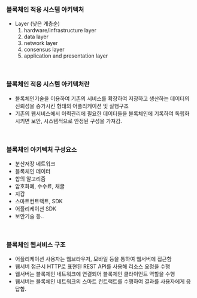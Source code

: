 ### 블록체인 적용 시스템 아키텍처

- Layer (낮은 계층순)
  1. hardware/infrastructure layer
  2. data layer
  3. network layer
  4. consensus layer
  5. application and presentation layer

<br>

### 블록체인 적용 시스템 아키텍처란

- 블록체인기술을 이용하여 기존의 서비스를 확장하여 저장하고 생산하는 데이터의 신뢰성을 증가시킨 형태의 어플리케이션 및 실행구조
- 기존의 웹서비스에서 이력관리에 필요한 데이터들을 블록체인에 기록하여 독립화 시키면 보안, 시스템적으로 안정된 구성을 가져감.

<br>

### 블록체인 아키텍처 구성요소

- 분산저장 네트워크
- 블록체인 데이터
- 합의 알고리즘
- 암호화폐, 수수료, 채굴
- 지갑
- 스마트컨트랙트, SDK
- 어플리케이션 SDK
- 보안기술 등..

<br>

### 블록체인 웹서비스 구조

- 어플리케이션 사용자는 웹브라우저, 모바일 등을 통하여 웹서버에 접근함
- 웹서버 접근시 HTTP로 표현된 REST API를 사용해 리소스 요청을 수행
- 웹서버는 블록체인 네트워크에 연결되어 블록체인 클라이언트 역할을 수행
- 웹서버는 블록체인 네트워크의 스마트 컨트랙트를 수행하여 결과를 사용자에게 응답합.
